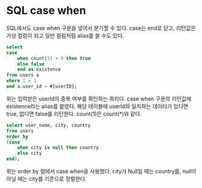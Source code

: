 # SQL case when

SQL에서도 case when 구문을 넣어서 분기할 수 있다. case는 end로 닫고, 리턴값은 가상 컬럼이 되고 일반 컬럼처럼 alias를 쓸 수도 있다. 
```sql
select 
case 
    when count(1) > 0 then true
    else false
    end as existence
from users a
where 1 = 1
and a.user_id = #{userID};
```
위는 입력받은 userId의 중복 여부를 확인하는 쿼리다. case when 구문의 리턴값에 existence라는 alias를 붙였다. 해당 테이블에 userId와 일치하는 데이터가 있다면 true, 없다면 false를 리턴한다. count(1)은 count(*)와 같다.

```sql
select user_name, city, country
from users
order by
(case 
    when city is null then country
    else city
end);
```
위는 order by 절에서 case when을 사용했다. city가 Null일 때는 country를, null이 아닐 때는 city를 기준으로 정렬한다.
